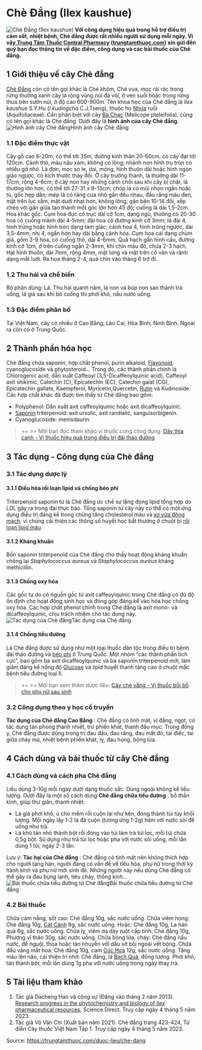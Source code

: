 # Chè Đắng (Ilex kaushue)

![Chè Đắng \(Ilex kaushue\)](https://trungtamthuoc.com/images/others/che-dang-1-7127.jpg)
**Với công dụng hiệu quả trong hỗ trợ điều trị cảm sốt, nhiệt bệnh, Chè đắng được rất nhiều người sử dụng mỗi ngày. Vì vậy,[Trung Tâm Thuốc Central Pharmacy](https://trungtamthuoc.com/ "Trung Tâm Thuốc Central Pharmacy") ([trungtamthuoc.com](https://trungtamthuoc.com/ "trungtamthuoc.com")) xin gửi đến quý bạn đọc thông tin về đặc điểm, công dụng và các bài thuốc của Chè đắng.**
##  1 Giới thiệu về cây Chè đắng
[Chè Đắng](https://trungtamthuoc.com/hoat-chat/che-dang "Chè Đắng") còn có tên gọi khác là Ché khôm, Chè vua, mọc rải rác trong rừng thường xanh cây lá rộng vùng núi đá vôi, ở ven suối hoặc trong rừng thưa bên sườn núi, ở độ cao 600-900m.
Tên khoa học của Chè đắng là _Ilex kaushue_ S.Y.Hu (_I.kudingcha_ C.J.Tseng), thuộc họ [Nhựa](https://trungtamthuoc.com/hoat-chat/nhua "Nhựa") ruồi (Aquifoliaceae). Cần phân biệt với cây [Ba Chạc](https://trungtamthuoc.com/duoc-lieu/ba-chac "Ba Chạc") (Melicope pteleifolia), cũng có tên gọi khác là Chè đắng.
Dưới đây là **hình ảnh của cây Chè đắng**.
![Hình ảnh cây Chè đắng](https://trungtamthuoc.com/images/item/che-dang-2.jpg)Hình ảnh cây Chè đắng
### 1.1 Đặc điểm thực vật
Cây gỗ cao 6-20m, có thể tới 35m, đường kính thân 20-60cm, có cây đạt tới 120cm. Cành thô, màu nâu xám, không có lông; nhánh non hình trụ tròn có nhiều gờ nhỏ. Lá đơn, mọc so le, dai, mỏng, hình thuôn dài hoặc hình ngọn giáo ngược, có kích thước thay đổi. Ở cây trưởng thành, lá thường dài 11-17cm, rộng 4-6cm; ở cây non hay những cành chồi sau khi cây bị chặt, lá thường lớn hơn, có thể tới 27-31 x 9-13cm; chóp lá có mũi nhọn ngắn hoặc tù, gốc hẹp dần; mép lá có răng cưa nhỏ gần đều nhau, đầu răng màu đen, mặt trên lục sẫm, mặt dưới nhạt hơn, không lông; gân bên 10-14 đôi, xếp chéo với gân giữa tạo thành một góc lớn hơn 45 độ; cuống lá dài 1,5-2cm.
Hoa khác gốc. Cụm hoa đực có trục dài cỡ 1cm, dạng ngù, thường có 20-30 hoa có cuống mảnh dài 4-5mm; đài hoa có đường kính cỡ 3mm; lá đài 4, hình trứng hoặc hình tròn dạng tam giác; cánh hoa 4, hình trứng ngược, dài 3,5-4mm; nhị 4, ngắn hơn hay dài bằng cánh hoa. Cụm hoa cái dạng chùm giả, gồm 3-9 hoa, có cuống thô, dài 4-6mm. Quả hạch gần hình cầu, đường kính cỡ 1cm, ở trên cuống ngắn 2-3mm, khi chín màu đỏ, chứa 2-3 hạch. Hạt hình thuôn, dài 7mm, rộng 4mm, mặt lưng và mặt trên có vân và rãnh dạng mắt lưới. Ra hoa tháng 2-4, quả chín vào tháng 6 trở đi.
### 1.2 Thu hái và chế biến
Bộ phận dùng: Lá.
Thu hái quanh năm, lá non và búp non sao thành trà uống, lá già sau khi bỏ cuống thì phơi khô, nấu nước uống.
### 1.3 Đặc điểm phân bố
Tại Việt Nam, cây có nhiều ở Cao Bằng, Lào Cai, Hòa Bình, Ninh Bình. Ngoài ra còn có ở Trung Quốc.
##  2 Thành phần hóa học
Chè đắng chứa saponin, hợp chất phenol, purin alkaloid, [Flavonoid](https://trungtamthuoc.com/hoat-chat/flavonoid "Flavonoid"), cyanoglucoside và phytosteroid… Trong đó, các thành phần chính là Chlorogenic acid, dẫn xuất Caffeoyl (3,5-Dicaffeoylquinic acid), Caffeoyl axit shikimic, Catechin (C), Epicatechin (EC), Catechin galat (CG), Epicatechin gallate, Kaempferol, Myricetin,Quercetin, [Rutin](https://trungtamthuoc.com/hoat-chat/rutin "Rutin") và Kudinoside.
Các hợp chất khác đã được tìm thấy từ Chè đắng bao gồm: 
  * Polyphenol: Dẫn xuất axit caffeoylquinic hoặc axit dicaffeoylquinic.
  * [Saponin](https://trungtamthuoc.com/hoat-chat/saponin "Saponin") triterpenoid: axit ursolic, axit randialic, sanguisorbigenin.
  * Cyanoglucoside: menisdaurin.


> == >> Mời bạn đọc tham khảo vị thuốc cùng công dụng: [Dây thìa canh - Vị thuốc hiệu quả trong điều trị đái tháo đường](https://trungtamthuoc.com/duoc-lieu/day-thia-canh-32)
##  3 Tác dụng - Công dụng của Chè đắng
### 3.1 Tác dụng dược lý
#### 3.1.1 Điều hòa rối loạn lipid và chống béo phì
Triterpenoid saponin từ lá Chè đắng ức chế sự lắng đọng lipid tổng hợp do LDL gây ra trong đại thực bào. Tổng saponin từ cây này có thể có một ứng dụng điều trị đáng kể trong chứng tăng cholesterol máu và [xơ vữa động mạch](https://trungtamthuoc.com/bai-viet/vua-xo-dong-mach "xơ vữa động mạch"), vì chúng cải thiện các thông số huyết học bất thường ở chuột bị [rối loạn lipid máu](https://trungtamthuoc.com/bai-viet/roi-loan-chuyen-hoa-lipid-mau "rối loạn lipid máu").
#### 3.1.2 Kháng khuẩn
Bốn saponin triterpenoid của Chè đắng cho thấy hoạt động kháng khuẩn chống lại _Staphylococcus aureus_ và _Staphylococcus aureus_ kháng methicillin.
#### 3.1.3 Chống oxy hóa
Các gốc tự do có nguồn gốc từ axit caffeoylquinic trong Chè đắng có đủ độ ổn định cho hoạt động sinh học và đóng góp đáng kể vào hóa học chống oxy hóa. Các hợp chất phenol chính trong Chè đắng là axit mono- và dicaffeoylquinic, chịu trách nhiệm cho tác dụng này.
![Tác dụng của Chè đắng](https://trungtamthuoc.com/images/item/che-dang-3.jpg)Tác dụng của Chè đắng
#### 3.1.4 Chống tiểu đường
Lá Chè đắng được sử dụng như một loại thuốc dân tộc trong điều trị bệnh đái tháo đường và [béo phì](https://trungtamthuoc.com/bai-viet/benh-beo-phi "béo phì") ở Trung Quốc. Một nhóm “các thành phần tích cực”, bao gồm ba axit dicaffeoylquinic và ba saponin triterpenoid mới, làm giảm đáng kể nồng độ [Glucose](https://trungtamthuoc.com/hoat-chat/glucose "Glucose") và lipid huyết thanh tăng cao ở chuột mắc bệnh tiểu đường loại II.
> == >> Mời bạn xem thêm dược liệu: [Cây chè vằng - Vị thuốc bồi bổ cho phụ nữ sau sinh](https://trungtamthuoc.com/duoc-lieu/che-vang)
### 3.2 Công dụng theo y học cổ truyền
**Tác dụng của Chè đắng Cao Bằng** : Chè đắng có tính mát, vị đắng, ngọt, có tác dụng tán phong thanh nhiệt, trừ phiền khát, thanh đầu mục.
Trong đông y, Chè đắng được dùng trong trị đau đầu, đau răng, đau mắt đỏ, tai điếc, tai giữa chảy mủ, nhiệt bệnh phiền khát, lỵ, đau họng, bỏng lửa.
##  4 Cách dùng và bài thuốc từ cây Chè đắng
### 4.1 Cách dùng và cách pha Chè đắng
Liều dùng 3-10g mỗi ngày dưới dạng thuốc sắc. Dùng ngoài không kể liều lượng. Dưới đây là một số cách dùng **Chè đắng chữa tiểu đường** , bổ thần kinh, giúp thư giãn, thanh nhiệt:
  * Lá già phơi khô, ủ cho mềm rồi cuộn lại như kén, đóng thành túi tùy khối lượng. Mỗi ngày lấy 1-2 lá đã cuộn (tương ứng 1-2g) hãm với nước sôi để uống như trà.
  * Lá khô tán nhỏ thành bột rồi đóng vào túi làm trà túi lọc, mỗi túi chứa 0,5g bột. Sử dụng như trà túi lọc hoặc pha với nước sôi uống, mỗi lần dùng 1 túi, ngày 2-3 lần.


Lưu ý: **Tác hại của Chè đắng** : Chè đắng có tính mát nên không thích hợp cho người tạng hàn, người đang có vấn đề về tiêu hóa, phụ nữ trong thời kỳ hành kinh và phụ nữ mới sinh đẻ. Những người này nếu dùng Chè đắng có thể gây ra đau bụng lạnh, tiêu chảy, thống kinh…
![Bài thuốc chữa tiểu đường từ Chè đắng](https://trungtamthuoc.com/images/item/che-dang-4.jpg)Bài thuốc chữa tiểu đường từ Chè đắng
### 4.2 Bài thuốc
Chữa cảm nắng, sốt cao: Chè đắng 10g, sắc nước uống.
Chữa viêm họng: Chè đắng 10g, [Cát Cánh](https://trungtamthuoc.com/duoc-lieu/cat-canh-74 "Cát Cánh") 8g, sắc nước uống. Hoặc: Chè đắng 10g, La hán quả 6g, sắc nước uống.
Chữa lỵ, viêm dạ dày ruột cấp tính: Chè đắng 10g, Phượng vĩ thảo 30g, sắc nước uống.
Chữa bỏng lửa, cháy: Chè đắng nấu nước, để nguội, thoa hoặc tán nhuyễn với dầu sở bôi ngoài vết bỏng.
Chữa đầu váng mắt hoa: Chè đắng 10g, cam [Cúc Hoa](https://trungtamthuoc.com/hoat-chat/cuc-hoa "Cúc Hoa") 12g, sắc nước uống.
Tăng máu lên não, cải thiện trí nhớ: Chè đắng, lá [Bạch Quả](https://trungtamthuoc.com/hoat-chat/bach-qua "Bạch Quả"), đồng lượng. Phơi khô, tán thành bột, mỗi lần dùng 1g pha với nước uống trong ngày thay trà.
##  5 Tài liệu tham khảo
1. Tác giả Dacheng Hao và cộng sự (Đăng vào tháng 2 năm 2013). [Research progress in the phytochemistry and biology of Ilex pharmaceutical resources](https://www.sciencedirect.com/science/article/pii/S2211383512001670), Science Direct. Truy cập ngày 4 tháng 5 năm 2023. 
2. Tác giả Võ Văn Chi (Xuất bản năm 2021). Chè đắng trang 423-424, Từ điển Cây thuốc Việt Nam Tập 1. Truy cập ngày 4 tháng 5 năm 2023.


Source: https://trungtamthuoc.com/duoc-lieu/che-dang